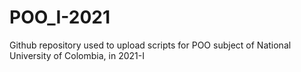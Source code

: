 # POO_I-2021
Github repository used to upload scripts for POO subject of National University of Colombia, in 2021-I
